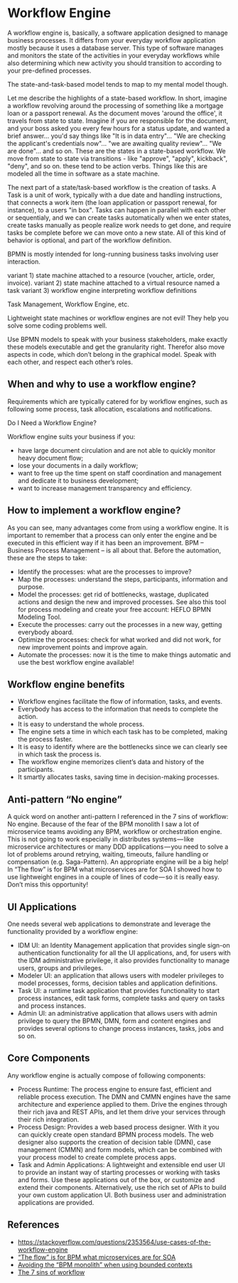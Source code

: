 # Workflow Engine

A workflow engine is, basically, a software application designed to manage business processes. It differs from your everyday workflow application mostly because it uses a database server. This type of software manages and monitors the state of the activities in your everyday workflows while also determining which new activity you should transition to according to your pre-defined processes.

The state-and-task-based model tends to map to my mental model though.

Let me describe the highlights of a state-based workflow. In short, imagine a workflow revolving around the processing of something like a mortgage loan or a passport renewal. As the document moves 'around the office', it travels from state to state. Imagine if you are responsible for the document, and your boss asked you every few hours for a status update, and wanted a brief answer... you'd say things like "It is in data entry"... "We are checking the applicant's credentials now"... "we are awaiting quality review"... "We are done"... and so on. These are the states in a state-based workflow. We move from state to state via transitions - like "approve", "apply", kickback", "deny", and so on. these tend to be action verbs. Things like this are modeled all the time in software as a state machine.

The next part of a state/task-based workflow is the creation of tasks. A Task is a unit of work, typically with a due date and handling instructions, that connects a work item (the loan application or passport renewal, for instance), to a users "in box". Tasks can happen in parallel with each other or sequentialy, and we can create tasks automatically when we enter states, create tasks manually as people realize work needs to get done, and require tasks be complete before we can move onto a new state. All of this kind of behavior is optional, and part of the workflow definition.

BPMN is mostly intended for long-running business tasks involving user interaction.

variant 1) state machine attached to a resource (voucher, article, order, invoice).
variant 2) state machine attached to a virtual resource named a task
variant 3) workflow engine interpreting workflow definitions

Task Management, Workflow Engine, etc.

Lightweight state machines or workflow engines are not evil! They help you solve some coding problems well.

Use BPMN models to speak with your business stakeholders, make exactly these models executable and get the granularity right. Therefor also move aspects in code, which don’t belong in the graphical model. Speak with each other, and respect each other’s roles. 
 
## When and why to use a workflow engine?

Requirements which are typically catered for by workflow engines, such as following some process, task allocation, escalations and notifications.

Do I Need a Workflow Engine?

Workflow engine suits your business if you:

- have large document circulation and are not able to quickly monitor heavy document flow;
- lose your documents in a daily workflow;
- want to free up the time spent on staff coordination and management and dedicate it to business development;
- want to increase management transparency and efficiency.

## How to implement a workflow engine?

As you can see, many advantages come from using a workflow engine. It is important to remember that a process can only enter the engine and be executed in this efficient way if it has been an improvement. BPM – Business Process Management – is all about that. Before the automation, these are the steps to take:

- Identify the processes: what are the processes to improve?
- Map the processes: understand the steps, participants, information and purpose.
- Model the processes: get rid of bottlenecks, wastage, duplicated actions and design the new and improved processes. See also this tool for process modeling and create your free account: HEFLO BPMN Modeling Tool.
- Execute the processes: carry out the processes in a new way, getting everybody aboard.
- Optimize the processes: check for what worked and did not work, for new improvement points and improve again.
- Automate the processes: now it is the time to make things automatic and use the best workflow engine available!

## Workflow engine benefits

- Workflow engines facilitate the flow of information, tasks, and events.
- Everybody has access to the information that needs to complete the action.
- It is easy to understand the whole process.
- The engine sets a time in which each task has to be completed, making the process faster.
- It is easy to identify where are the bottlenecks since we can clearly see in which task the process is.
- The workflow engine memorizes client’s data and history of the participants.
- It smartly allocates tasks, saving time in decision-making processes.

## Anti-pattern “No engine”

A quick word on another anti-pattern I referenced in the 7 sins of workflow: No engine. Because of the fear of the BPM monolith I saw a lot of microservice teams avoiding any BPM, workflow or orchestration engine. This is not going to work especially in distributes systems — like microservice architectures or many DDD applications — you need to solve a lot of problems around retrying, waiting, timeouts, failure handling or compensation (e.g. Saga-Pattern). An appropriate engine will be a big help! In “The flow” is for BPM what microservices are for SOA I showed how to use lightweight engines in a couple of lines of code — so it is really easy. Don’t miss this opportunity!

## UI Applications

One needs several web applications to demonstrate and leverage the functionality provided by a workflow engine:

- IDM UI: an Identity Management application that provides single sign-on authentication functionality for all the UI applications, and, for users with the IDM administrative privilege, it also provides functionality to manage users, groups and privileges.
- Modeler UI: an application that allows users with modeler privileges to model processes, forms, decision tables and application definitions.
- Task UI: a runtime task application that provides functionality to start process instances, edit task forms, complete tasks and query on tasks and process instances.
- Admin UI: an administrative application that allows users with admin privilege to query the BPMN, DMN, form and content engines and provides several options to change process instances, tasks, jobs and so on.

## Core Components

Any workflow engine is actually compose of following components:

- Process Runtime: The process engine to ensure fast, efficient and reliable process execution. The DMN and CMMN engines have the same architecture and experience applied to them. Drive the engines through their rich java and REST APIs, and let them drive your services through their rich integration.
- Process Design: Provides a web based process designer. With it you can quickly create open standard BPMN process models. The web designer also supports the creation of decision table (DMN), case management (CMMN) and form models, which can be combined with your process model to create complete process apps.
- Task and Admin Applications: A lightweight and extensible end user UI to provide an instant way of starting processes or working with tasks and forms. Use these applications out of the box, or customize and extend their components. Alternatively, use the rich set of APIs to build your own custom application UI. Both business user and administration applications are provided.

## References

- https://stackoverflow.com/questions/2353564/use-cases-of-the-workflow-engine
- [“The flow” is for BPM what microservices are for SOA](https://blog.bernd-ruecker.com/the-flow-is-for-bpm-what-microservices-are-for-soa-5225c7908bae)
- [Avoiding the “BPM monolith” when using bounded contexts](https://blog.bernd-ruecker.com/avoiding-the-bpm-monolith-when-using-bounded-contexts-d86be6308d8)
- [The 7 sins of workflow](https://blog.bernd-ruecker.com/the-7-sins-of-workflow-b3641736bf5c)
